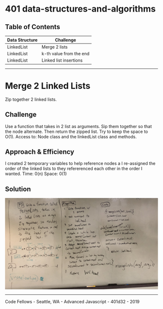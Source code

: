 # 401 data-structures-and-algorithms

## Table of Contents
Data Structure | Challenge
-------------- | ---------------
LinkedList | Merge 2 lists
LinkedList | k-th value from the end
LinkedList | Linked list insertions
<!-- [GitHub](http://github.com) -->

***

# Merge 2 Linked Lists 
Zip together 2 linked lists.

## Challenge
Use a function that takes in 2 list as arguments. Sip them together so that the node alternate. Then return the zipped list. Try to keep the space to O(1).
Access to: Node class and the linkedList class and methods.

## Approach & Efficiency
I created 2 temporary variables to help reference nodes a I re-assigned the order of the linked lists to they refererenced each other in the order I wanted.
Time: 0(n)
Space: 0(1)

## Solution
![ll-merge.jpg](assets/ll-merge.jpg)

***

Code Fellows - Seattle, WA - Advanced Javascript - 401d32 - 2019